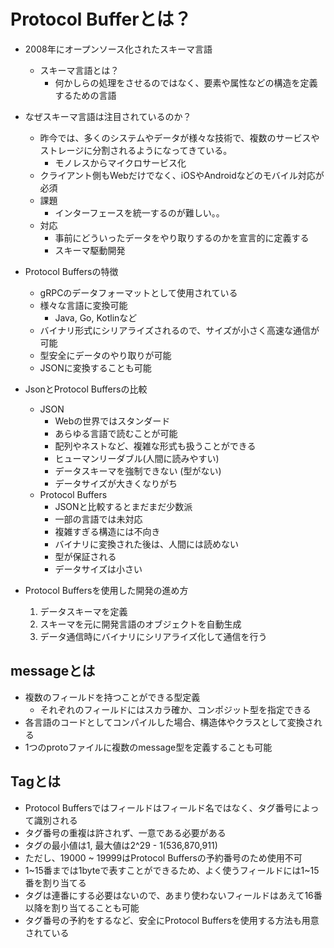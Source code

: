 # Protocol Bufferとは？
- 2008年にオープンソース化されたスキーマ言語
  - スキーマ言語とは？
    - 何かしらの処理をさせるのではなく、要素や属性などの構造を定義するための言語

- なぜスキーマ言語は注目されているのか？
  - 昨今では、多くのシステムやデータが様々な技術で、複数のサービスやストレージに分割されるようになってきている。
    - モノレスからマイクロサービス化
  - クライアント側もWebだけでなく、iOSやAndroidなどのモバイル対応が必須
  - 課題
    - インターフェースを統一するのが難しい。。
  - 対応
    - 事前にどういったデータをやり取りするのかを宣言的に定義する
    - スキーマ駆動開発

- Protocol Buffersの特徴
  - gRPCのデータフォーマットとして使用されている
  - 様々な言語に変換可能
    - Java, Go, Kotlinなど
  - バイナリ形式にシリアライズされるので、サイズが小さく高速な通信が可能
  - 型安全にデータのやり取りが可能
  - JSONに変換することも可能

- JsonとProtocol Buffersの比較
  - JSON
    - Webの世界ではスタンダード
    - あらゆる言語で読むことが可能
    - 配列やネストなど、複雑な形式も扱うことができる
    - ヒューマンリーダブル(人間に読みやすい)
    - データスキーマを強制できない (型がない)
    - データサイズが大きくなりがち
  - Protocol Buffers
    - JSONと比較するとまだまだ少数派
    - 一部の言語では未対応
    - 複雑すぎる構造には不向き
    - バイナリに変換された後は、人間には読めない
    - 型が保証される
    - データサイズは小さい

- Protocol Buffersを使用した開発の進め方
  1. データスキーマを定義
  2. スキーマを元に開発言語のオブジェクトを自動生成
  3. データ通信時にバイナリにシリアライズ化して通信を行う


## messageとは
- 複数のフィールドを持つことができる型定義
  - それぞれのフィールドにはスカラ確か、コンポジット型を指定できる
- 各言語のコードとしてコンパイルした場合、構造体やクラスとして変換される
- 1つのprotoファイルに複数のmessage型を定義することも可能

## Tagとは
- Protocol Buffersではフィールドはフィールド名ではなく、タグ番号によって識別される
- タグ番号の重複は許されず、一意である必要がある
- タグの最小値は1, 最大値は2^29 - 1(536,870,911)
- ただし、19000 ~ 19999はProtocol Buffersの予約番号のため使用不可
- 1~15番までは1byteで表すことができるため、よく使うフィールドには1~15番を割り当てる
- タグは連番にする必要はないので、あまり使わないフィールドはあえて16番以降を割り当てることも可能
- タグ番号の予約をするなど、安全にProtocol Buffersを使用する方法も用意されている
